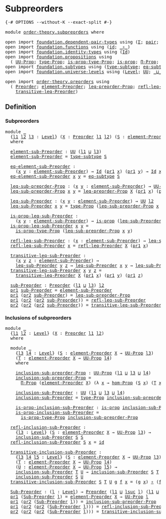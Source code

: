 # Subpreorders

<pre class="Agda"><a id="25" class="Symbol">{-#</a> <a id="29" class="Keyword">OPTIONS</a> <a id="37" class="Pragma">--without-K</a> <a id="49" class="Pragma">--exact-split</a> <a id="63" class="Symbol">#-}</a>

<a id="68" class="Keyword">module</a> <a id="75" href="order-theory.subpreorders.html" class="Module">order-theory.subpreorders</a> <a id="101" class="Keyword">where</a>

<a id="108" class="Keyword">open</a> <a id="113" class="Keyword">import</a> <a id="120" href="foundation.dependent-pair-types.html" class="Module">foundation.dependent-pair-types</a> <a id="152" class="Keyword">using</a> <a id="158" class="Symbol">(</a><a id="159" href="foundation-core.dependent-pair-types.html#502" class="Record">Σ</a><a id="160" class="Symbol">;</a> <a id="162" href="foundation-core.dependent-pair-types.html#575" class="InductiveConstructor">pair</a><a id="166" class="Symbol">;</a> <a id="168" href="foundation-core.dependent-pair-types.html#592" class="Field">pr1</a><a id="171" class="Symbol">;</a> <a id="173" href="foundation-core.dependent-pair-types.html#604" class="Field">pr2</a><a id="176" class="Symbol">)</a>
<a id="178" class="Keyword">open</a> <a id="183" class="Keyword">import</a> <a id="190" href="foundation.functions.html" class="Module">foundation.functions</a> <a id="211" class="Keyword">using</a> <a id="217" class="Symbol">(</a><a id="218" href="foundation-core.functions.html#309" class="Function">id</a><a id="220" class="Symbol">;</a> <a id="222" href="foundation-core.functions.html#407" class="Function Operator">_∘_</a><a id="225" class="Symbol">)</a>
<a id="227" class="Keyword">open</a> <a id="232" class="Keyword">import</a> <a id="239" href="foundation.identity-types.html" class="Module">foundation.identity-types</a> <a id="265" class="Keyword">using</a> <a id="271" class="Symbol">(</a><a id="272" href="foundation-core.identity-types.html#641" class="Datatype">Id</a><a id="274" class="Symbol">)</a>
<a id="276" class="Keyword">open</a> <a id="281" class="Keyword">import</a> <a id="288" href="foundation.propositions.html" class="Module">foundation.propositions</a> <a id="312" class="Keyword">using</a>
  <a id="320" class="Symbol">(</a> <a id="322" href="foundation-core.propositions.html#1322" class="Function">UU-Prop</a><a id="329" class="Symbol">;</a> <a id="331" href="foundation-core.propositions.html#1424" class="Function">type-Prop</a><a id="340" class="Symbol">;</a> <a id="342" href="foundation-core.propositions.html#1491" class="Function">is-prop-type-Prop</a><a id="359" class="Symbol">;</a> <a id="361" href="foundation-core.propositions.html#1246" class="Function">is-prop</a><a id="368" class="Symbol">;</a> <a id="370" href="foundation.propositions.html#1941" class="Function">Π-Prop</a><a id="376" class="Symbol">;</a> <a id="378" href="foundation.propositions.html#4054" class="Function">hom-Prop</a><a id="386" class="Symbol">)</a>
<a id="388" class="Keyword">open</a> <a id="393" class="Keyword">import</a> <a id="400" href="foundation.subtypes.html" class="Module">foundation.subtypes</a> <a id="420" class="Keyword">using</a> <a id="426" class="Symbol">(</a><a id="427" href="foundation-core.subtypes.html#2362" class="Function">type-subtype</a><a id="439" class="Symbol">;</a> <a id="441" href="foundation-core.subtypes.html#2835" class="Function">eq-subtype</a><a id="451" class="Symbol">)</a>
<a id="453" class="Keyword">open</a> <a id="458" class="Keyword">import</a> <a id="465" href="foundation.universe-levels.html" class="Module">foundation.universe-levels</a> <a id="492" class="Keyword">using</a> <a id="498" class="Symbol">(</a><a id="499" href="Agda.Primitive.html#597" class="Postulate">Level</a><a id="504" class="Symbol">;</a> <a id="506" href="foundation-core.universe-levels.html#222" class="Primitive">UU</a><a id="508" class="Symbol">;</a> <a id="510" href="Agda.Primitive.html#810" class="Primitive Operator">_⊔_</a><a id="513" class="Symbol">;</a> <a id="515" href="Agda.Primitive.html#780" class="Primitive">lsuc</a><a id="519" class="Symbol">)</a>

<a id="522" class="Keyword">open</a> <a id="527" class="Keyword">import</a> <a id="534" href="order-theory.preorders.html" class="Module">order-theory.preorders</a> <a id="557" class="Keyword">using</a>
  <a id="565" class="Symbol">(</a> <a id="567" href="order-theory.preorders.html#531" class="Function">Preorder</a><a id="575" class="Symbol">;</a> <a id="577" href="order-theory.preorders.html#873" class="Function">element-Preorder</a><a id="593" class="Symbol">;</a> <a id="595" href="order-theory.preorders.html#928" class="Function">leq-preorder-Prop</a><a id="612" class="Symbol">;</a> <a id="614" href="order-theory.preorders.html#1280" class="Function">refl-leq-Preorder</a><a id="631" class="Symbol">;</a>
    <a id="637" href="order-theory.preorders.html#1385" class="Function">transitive-leq-Preorder</a><a id="660" class="Symbol">)</a>
</pre>
## Definition

### Subpreorders

<pre class="Agda"><a id="708" class="Keyword">module</a> <a id="715" href="order-theory.subpreorders.html#715" class="Module">_</a>
  <a id="719" class="Symbol">{</a><a id="720" href="order-theory.subpreorders.html#720" class="Bound">l1</a> <a id="723" href="order-theory.subpreorders.html#723" class="Bound">l2</a> <a id="726" href="order-theory.subpreorders.html#726" class="Bound">l3</a> <a id="729" class="Symbol">:</a> <a id="731" href="Agda.Primitive.html#597" class="Postulate">Level</a><a id="736" class="Symbol">}</a> <a id="738" class="Symbol">(</a><a id="739" href="order-theory.subpreorders.html#739" class="Bound">X</a> <a id="741" class="Symbol">:</a> <a id="743" href="order-theory.preorders.html#531" class="Function">Preorder</a> <a id="752" href="order-theory.subpreorders.html#720" class="Bound">l1</a> <a id="755" href="order-theory.subpreorders.html#723" class="Bound">l2</a><a id="757" class="Symbol">)</a> <a id="759" class="Symbol">(</a><a id="760" href="order-theory.subpreorders.html#760" class="Bound">S</a> <a id="762" class="Symbol">:</a> <a id="764" href="order-theory.preorders.html#873" class="Function">element-Preorder</a> <a id="781" href="order-theory.subpreorders.html#739" class="Bound">X</a> <a id="783" class="Symbol">→</a> <a id="785" href="foundation-core.propositions.html#1322" class="Function">UU-Prop</a> <a id="793" href="order-theory.subpreorders.html#726" class="Bound">l3</a><a id="795" class="Symbol">)</a>
  <a id="799" class="Keyword">where</a>

  <a id="808" href="order-theory.subpreorders.html#808" class="Function">element-sub-Preorder</a> <a id="829" class="Symbol">:</a> <a id="831" href="foundation-core.universe-levels.html#222" class="Primitive">UU</a> <a id="834" class="Symbol">(</a><a id="835" href="order-theory.subpreorders.html#720" class="Bound">l1</a> <a id="838" href="Agda.Primitive.html#810" class="Primitive Operator">⊔</a> <a id="840" href="order-theory.subpreorders.html#726" class="Bound">l3</a><a id="842" class="Symbol">)</a>
  <a id="846" href="order-theory.subpreorders.html#808" class="Function">element-sub-Preorder</a> <a id="867" class="Symbol">=</a> <a id="869" href="foundation-core.subtypes.html#2362" class="Function">type-subtype</a> <a id="882" href="order-theory.subpreorders.html#760" class="Bound">S</a>

  <a id="887" href="order-theory.subpreorders.html#887" class="Function">eq-element-sub-Preorder</a> <a id="911" class="Symbol">:</a>
    <a id="917" class="Symbol">(</a><a id="918" href="order-theory.subpreorders.html#918" class="Bound">x</a> <a id="920" href="order-theory.subpreorders.html#920" class="Bound">y</a> <a id="922" class="Symbol">:</a> <a id="924" href="order-theory.subpreorders.html#808" class="Function">element-sub-Preorder</a><a id="944" class="Symbol">)</a> <a id="946" class="Symbol">→</a> <a id="948" href="foundation-core.identity-types.html#641" class="Datatype">Id</a> <a id="951" class="Symbol">(</a><a id="952" href="foundation-core.dependent-pair-types.html#592" class="Field">pr1</a> <a id="956" href="order-theory.subpreorders.html#918" class="Bound">x</a><a id="957" class="Symbol">)</a> <a id="959" class="Symbol">(</a><a id="960" href="foundation-core.dependent-pair-types.html#592" class="Field">pr1</a> <a id="964" href="order-theory.subpreorders.html#920" class="Bound">y</a><a id="965" class="Symbol">)</a> <a id="967" class="Symbol">→</a> <a id="969" href="foundation-core.identity-types.html#641" class="Datatype">Id</a> <a id="972" href="order-theory.subpreorders.html#918" class="Bound">x</a> <a id="974" href="order-theory.subpreorders.html#920" class="Bound">y</a>
  <a id="978" href="order-theory.subpreorders.html#887" class="Function">eq-element-sub-Preorder</a> <a id="1002" href="order-theory.subpreorders.html#1002" class="Bound">x</a> <a id="1004" href="order-theory.subpreorders.html#1004" class="Bound">y</a> <a id="1006" class="Symbol">=</a> <a id="1008" href="foundation-core.subtypes.html#2835" class="Function">eq-subtype</a> <a id="1019" href="order-theory.subpreorders.html#760" class="Bound">S</a>

  <a id="1024" href="order-theory.subpreorders.html#1024" class="Function">leq-sub-preorder-Prop</a> <a id="1046" class="Symbol">:</a> <a id="1048" class="Symbol">(</a><a id="1049" href="order-theory.subpreorders.html#1049" class="Bound">x</a> <a id="1051" href="order-theory.subpreorders.html#1051" class="Bound">y</a> <a id="1053" class="Symbol">:</a> <a id="1055" href="order-theory.subpreorders.html#808" class="Function">element-sub-Preorder</a><a id="1075" class="Symbol">)</a> <a id="1077" class="Symbol">→</a> <a id="1079" href="foundation-core.propositions.html#1322" class="Function">UU-Prop</a> <a id="1087" href="order-theory.subpreorders.html#723" class="Bound">l2</a>
  <a id="1092" href="order-theory.subpreorders.html#1024" class="Function">leq-sub-preorder-Prop</a> <a id="1114" href="order-theory.subpreorders.html#1114" class="Bound">x</a> <a id="1116" href="order-theory.subpreorders.html#1116" class="Bound">y</a> <a id="1118" class="Symbol">=</a> <a id="1120" href="order-theory.preorders.html#928" class="Function">leq-preorder-Prop</a> <a id="1138" href="order-theory.subpreorders.html#739" class="Bound">X</a> <a id="1140" class="Symbol">(</a><a id="1141" href="foundation-core.dependent-pair-types.html#592" class="Field">pr1</a> <a id="1145" href="order-theory.subpreorders.html#1114" class="Bound">x</a><a id="1146" class="Symbol">)</a> <a id="1148" class="Symbol">(</a><a id="1149" href="foundation-core.dependent-pair-types.html#592" class="Field">pr1</a> <a id="1153" href="order-theory.subpreorders.html#1116" class="Bound">y</a><a id="1154" class="Symbol">)</a>

  <a id="1159" href="order-theory.subpreorders.html#1159" class="Function">leq-sub-Preorder</a> <a id="1176" class="Symbol">:</a> <a id="1178" class="Symbol">(</a><a id="1179" href="order-theory.subpreorders.html#1179" class="Bound">x</a> <a id="1181" href="order-theory.subpreorders.html#1181" class="Bound">y</a> <a id="1183" class="Symbol">:</a> <a id="1185" href="order-theory.subpreorders.html#808" class="Function">element-sub-Preorder</a><a id="1205" class="Symbol">)</a> <a id="1207" class="Symbol">→</a> <a id="1209" href="foundation-core.universe-levels.html#222" class="Primitive">UU</a> <a id="1212" href="order-theory.subpreorders.html#723" class="Bound">l2</a>
  <a id="1217" href="order-theory.subpreorders.html#1159" class="Function">leq-sub-Preorder</a> <a id="1234" href="order-theory.subpreorders.html#1234" class="Bound">x</a> <a id="1236" href="order-theory.subpreorders.html#1236" class="Bound">y</a> <a id="1238" class="Symbol">=</a> <a id="1240" href="foundation-core.propositions.html#1424" class="Function">type-Prop</a> <a id="1250" class="Symbol">(</a><a id="1251" href="order-theory.subpreorders.html#1024" class="Function">leq-sub-preorder-Prop</a> <a id="1273" href="order-theory.subpreorders.html#1234" class="Bound">x</a> <a id="1275" href="order-theory.subpreorders.html#1236" class="Bound">y</a><a id="1276" class="Symbol">)</a>

  <a id="1281" href="order-theory.subpreorders.html#1281" class="Function">is-prop-leq-sub-Preorder</a> <a id="1306" class="Symbol">:</a>
    <a id="1312" class="Symbol">(</a><a id="1313" href="order-theory.subpreorders.html#1313" class="Bound">x</a> <a id="1315" href="order-theory.subpreorders.html#1315" class="Bound">y</a> <a id="1317" class="Symbol">:</a> <a id="1319" href="order-theory.subpreorders.html#808" class="Function">element-sub-Preorder</a><a id="1339" class="Symbol">)</a> <a id="1341" class="Symbol">→</a> <a id="1343" href="foundation-core.propositions.html#1246" class="Function">is-prop</a> <a id="1351" class="Symbol">(</a><a id="1352" href="order-theory.subpreorders.html#1159" class="Function">leq-sub-Preorder</a> <a id="1369" href="order-theory.subpreorders.html#1313" class="Bound">x</a> <a id="1371" href="order-theory.subpreorders.html#1315" class="Bound">y</a><a id="1372" class="Symbol">)</a>
  <a id="1376" href="order-theory.subpreorders.html#1281" class="Function">is-prop-leq-sub-Preorder</a> <a id="1401" href="order-theory.subpreorders.html#1401" class="Bound">x</a> <a id="1403" href="order-theory.subpreorders.html#1403" class="Bound">y</a> <a id="1405" class="Symbol">=</a>
    <a id="1411" href="foundation-core.propositions.html#1491" class="Function">is-prop-type-Prop</a> <a id="1429" class="Symbol">(</a><a id="1430" href="order-theory.subpreorders.html#1024" class="Function">leq-sub-preorder-Prop</a> <a id="1452" href="order-theory.subpreorders.html#1401" class="Bound">x</a> <a id="1454" href="order-theory.subpreorders.html#1403" class="Bound">y</a><a id="1455" class="Symbol">)</a>

  <a id="1460" href="order-theory.subpreorders.html#1460" class="Function">refl-leq-sub-Preorder</a> <a id="1482" class="Symbol">:</a> <a id="1484" class="Symbol">(</a><a id="1485" href="order-theory.subpreorders.html#1485" class="Bound">x</a> <a id="1487" class="Symbol">:</a> <a id="1489" href="order-theory.subpreorders.html#808" class="Function">element-sub-Preorder</a><a id="1509" class="Symbol">)</a> <a id="1511" class="Symbol">→</a> <a id="1513" href="order-theory.subpreorders.html#1159" class="Function">leq-sub-Preorder</a> <a id="1530" href="order-theory.subpreorders.html#1485" class="Bound">x</a> <a id="1532" href="order-theory.subpreorders.html#1485" class="Bound">x</a>
  <a id="1536" href="order-theory.subpreorders.html#1460" class="Function">refl-leq-sub-Preorder</a> <a id="1558" href="order-theory.subpreorders.html#1558" class="Bound">x</a> <a id="1560" class="Symbol">=</a> <a id="1562" href="order-theory.preorders.html#1280" class="Function">refl-leq-Preorder</a> <a id="1580" href="order-theory.subpreorders.html#739" class="Bound">X</a> <a id="1582" class="Symbol">(</a><a id="1583" href="foundation-core.dependent-pair-types.html#592" class="Field">pr1</a> <a id="1587" href="order-theory.subpreorders.html#1558" class="Bound">x</a><a id="1588" class="Symbol">)</a>

  <a id="1593" href="order-theory.subpreorders.html#1593" class="Function">transitive-leq-sub-Preorder</a> <a id="1621" class="Symbol">:</a>
    <a id="1627" class="Symbol">(</a><a id="1628" href="order-theory.subpreorders.html#1628" class="Bound">x</a> <a id="1630" href="order-theory.subpreorders.html#1630" class="Bound">y</a> <a id="1632" href="order-theory.subpreorders.html#1632" class="Bound">z</a> <a id="1634" class="Symbol">:</a> <a id="1636" href="order-theory.subpreorders.html#808" class="Function">element-sub-Preorder</a><a id="1656" class="Symbol">)</a> <a id="1658" class="Symbol">→</a>
    <a id="1664" href="order-theory.subpreorders.html#1159" class="Function">leq-sub-Preorder</a> <a id="1681" href="order-theory.subpreorders.html#1630" class="Bound">y</a> <a id="1683" href="order-theory.subpreorders.html#1632" class="Bound">z</a> <a id="1685" class="Symbol">→</a> <a id="1687" href="order-theory.subpreorders.html#1159" class="Function">leq-sub-Preorder</a> <a id="1704" href="order-theory.subpreorders.html#1628" class="Bound">x</a> <a id="1706" href="order-theory.subpreorders.html#1630" class="Bound">y</a> <a id="1708" class="Symbol">→</a> <a id="1710" href="order-theory.subpreorders.html#1159" class="Function">leq-sub-Preorder</a> <a id="1727" href="order-theory.subpreorders.html#1628" class="Bound">x</a> <a id="1729" href="order-theory.subpreorders.html#1632" class="Bound">z</a>
  <a id="1733" href="order-theory.subpreorders.html#1593" class="Function">transitive-leq-sub-Preorder</a> <a id="1761" href="order-theory.subpreorders.html#1761" class="Bound">x</a> <a id="1763" href="order-theory.subpreorders.html#1763" class="Bound">y</a> <a id="1765" href="order-theory.subpreorders.html#1765" class="Bound">z</a> <a id="1767" class="Symbol">=</a>
    <a id="1773" href="order-theory.preorders.html#1385" class="Function">transitive-leq-Preorder</a> <a id="1797" href="order-theory.subpreorders.html#739" class="Bound">X</a> <a id="1799" class="Symbol">(</a><a id="1800" href="foundation-core.dependent-pair-types.html#592" class="Field">pr1</a> <a id="1804" href="order-theory.subpreorders.html#1761" class="Bound">x</a><a id="1805" class="Symbol">)</a> <a id="1807" class="Symbol">(</a><a id="1808" href="foundation-core.dependent-pair-types.html#592" class="Field">pr1</a> <a id="1812" href="order-theory.subpreorders.html#1763" class="Bound">y</a><a id="1813" class="Symbol">)</a> <a id="1815" class="Symbol">(</a><a id="1816" href="foundation-core.dependent-pair-types.html#592" class="Field">pr1</a> <a id="1820" href="order-theory.subpreorders.html#1765" class="Bound">z</a><a id="1821" class="Symbol">)</a>

  <a id="1826" href="order-theory.subpreorders.html#1826" class="Function">sub-Preorder</a> <a id="1839" class="Symbol">:</a> <a id="1841" href="order-theory.preorders.html#531" class="Function">Preorder</a> <a id="1850" class="Symbol">(</a><a id="1851" href="order-theory.subpreorders.html#720" class="Bound">l1</a> <a id="1854" href="Agda.Primitive.html#810" class="Primitive Operator">⊔</a> <a id="1856" href="order-theory.subpreorders.html#726" class="Bound">l3</a><a id="1858" class="Symbol">)</a> <a id="1860" href="order-theory.subpreorders.html#723" class="Bound">l2</a>
  <a id="1865" href="foundation-core.dependent-pair-types.html#592" class="Field">pr1</a> <a id="1869" href="order-theory.subpreorders.html#1826" class="Function">sub-Preorder</a> <a id="1882" class="Symbol">=</a> <a id="1884" href="order-theory.subpreorders.html#808" class="Function">element-sub-Preorder</a>
  <a id="1907" href="foundation-core.dependent-pair-types.html#592" class="Field">pr1</a> <a id="1911" class="Symbol">(</a><a id="1912" href="foundation-core.dependent-pair-types.html#604" class="Field">pr2</a> <a id="1916" href="order-theory.subpreorders.html#1826" class="Function">sub-Preorder</a><a id="1928" class="Symbol">)</a> <a id="1930" class="Symbol">=</a> <a id="1932" href="order-theory.subpreorders.html#1024" class="Function">leq-sub-preorder-Prop</a>
  <a id="1956" href="foundation-core.dependent-pair-types.html#592" class="Field">pr1</a> <a id="1960" class="Symbol">(</a><a id="1961" href="foundation-core.dependent-pair-types.html#604" class="Field">pr2</a> <a id="1965" class="Symbol">(</a><a id="1966" href="foundation-core.dependent-pair-types.html#604" class="Field">pr2</a> <a id="1970" href="order-theory.subpreorders.html#1826" class="Function">sub-Preorder</a><a id="1982" class="Symbol">))</a> <a id="1985" class="Symbol">=</a> <a id="1987" href="order-theory.subpreorders.html#1460" class="Function">refl-leq-sub-Preorder</a>
  <a id="2011" href="foundation-core.dependent-pair-types.html#604" class="Field">pr2</a> <a id="2015" class="Symbol">(</a><a id="2016" href="foundation-core.dependent-pair-types.html#604" class="Field">pr2</a> <a id="2020" class="Symbol">(</a><a id="2021" href="foundation-core.dependent-pair-types.html#604" class="Field">pr2</a> <a id="2025" href="order-theory.subpreorders.html#1826" class="Function">sub-Preorder</a><a id="2037" class="Symbol">))</a> <a id="2040" class="Symbol">=</a> <a id="2042" href="order-theory.subpreorders.html#1593" class="Function">transitive-leq-sub-Preorder</a>
</pre>
### Inclusions of subpreorders

<pre class="Agda"><a id="2115" class="Keyword">module</a> <a id="2122" href="order-theory.subpreorders.html#2122" class="Module">_</a>
  <a id="2126" class="Symbol">{</a><a id="2127" href="order-theory.subpreorders.html#2127" class="Bound">l1</a> <a id="2130" href="order-theory.subpreorders.html#2130" class="Bound">l2</a> <a id="2133" class="Symbol">:</a> <a id="2135" href="Agda.Primitive.html#597" class="Postulate">Level</a><a id="2140" class="Symbol">}</a> <a id="2142" class="Symbol">(</a><a id="2143" href="order-theory.subpreorders.html#2143" class="Bound">X</a> <a id="2145" class="Symbol">:</a> <a id="2147" href="order-theory.preorders.html#531" class="Function">Preorder</a> <a id="2156" href="order-theory.subpreorders.html#2127" class="Bound">l1</a> <a id="2159" href="order-theory.subpreorders.html#2130" class="Bound">l2</a><a id="2161" class="Symbol">)</a>
  <a id="2165" class="Keyword">where</a>

  <a id="2174" class="Keyword">module</a> <a id="2181" href="order-theory.subpreorders.html#2181" class="Module">_</a>
    <a id="2187" class="Symbol">{</a><a id="2188" href="order-theory.subpreorders.html#2188" class="Bound">l3</a> <a id="2191" href="order-theory.subpreorders.html#2191" class="Bound">l4</a> <a id="2194" class="Symbol">:</a> <a id="2196" href="Agda.Primitive.html#597" class="Postulate">Level</a><a id="2201" class="Symbol">}</a> <a id="2203" class="Symbol">(</a><a id="2204" href="order-theory.subpreorders.html#2204" class="Bound">S</a> <a id="2206" class="Symbol">:</a> <a id="2208" href="order-theory.preorders.html#873" class="Function">element-Preorder</a> <a id="2225" href="order-theory.subpreorders.html#2143" class="Bound">X</a> <a id="2227" class="Symbol">→</a> <a id="2229" href="foundation-core.propositions.html#1322" class="Function">UU-Prop</a> <a id="2237" href="order-theory.subpreorders.html#2188" class="Bound">l3</a><a id="2239" class="Symbol">)</a>
    <a id="2245" class="Symbol">(</a><a id="2246" href="order-theory.subpreorders.html#2246" class="Bound">T</a> <a id="2248" class="Symbol">:</a> <a id="2250" href="order-theory.preorders.html#873" class="Function">element-Preorder</a> <a id="2267" href="order-theory.subpreorders.html#2143" class="Bound">X</a> <a id="2269" class="Symbol">→</a> <a id="2271" href="foundation-core.propositions.html#1322" class="Function">UU-Prop</a> <a id="2279" href="order-theory.subpreorders.html#2191" class="Bound">l4</a><a id="2281" class="Symbol">)</a>
    <a id="2287" class="Keyword">where</a>
    
    <a id="2302" href="order-theory.subpreorders.html#2302" class="Function">inclusion-sub-preorder-Prop</a> <a id="2330" class="Symbol">:</a> <a id="2332" href="foundation-core.propositions.html#1322" class="Function">UU-Prop</a> <a id="2340" class="Symbol">(</a><a id="2341" href="order-theory.subpreorders.html#2127" class="Bound">l1</a> <a id="2344" href="Agda.Primitive.html#810" class="Primitive Operator">⊔</a> <a id="2346" href="order-theory.subpreorders.html#2188" class="Bound">l3</a> <a id="2349" href="Agda.Primitive.html#810" class="Primitive Operator">⊔</a> <a id="2351" href="order-theory.subpreorders.html#2191" class="Bound">l4</a><a id="2353" class="Symbol">)</a>
    <a id="2359" href="order-theory.subpreorders.html#2302" class="Function">inclusion-sub-preorder-Prop</a> <a id="2387" class="Symbol">=</a>
      <a id="2395" href="foundation.propositions.html#1941" class="Function">Π-Prop</a> <a id="2402" class="Symbol">(</a><a id="2403" href="order-theory.preorders.html#873" class="Function">element-Preorder</a> <a id="2420" href="order-theory.subpreorders.html#2143" class="Bound">X</a><a id="2421" class="Symbol">)</a> <a id="2423" class="Symbol">(λ</a> <a id="2426" href="order-theory.subpreorders.html#2426" class="Bound">x</a> <a id="2428" class="Symbol">→</a> <a id="2430" href="foundation.propositions.html#4054" class="Function">hom-Prop</a> <a id="2439" class="Symbol">(</a><a id="2440" href="order-theory.subpreorders.html#2204" class="Bound">S</a> <a id="2442" href="order-theory.subpreorders.html#2426" class="Bound">x</a><a id="2443" class="Symbol">)</a> <a id="2445" class="Symbol">(</a><a id="2446" href="order-theory.subpreorders.html#2246" class="Bound">T</a> <a id="2448" href="order-theory.subpreorders.html#2426" class="Bound">x</a><a id="2449" class="Symbol">))</a>

    <a id="2457" href="order-theory.subpreorders.html#2457" class="Function">inclusion-sub-Preorder</a> <a id="2480" class="Symbol">:</a> <a id="2482" href="foundation-core.universe-levels.html#222" class="Primitive">UU</a> <a id="2485" class="Symbol">(</a><a id="2486" href="order-theory.subpreorders.html#2127" class="Bound">l1</a> <a id="2489" href="Agda.Primitive.html#810" class="Primitive Operator">⊔</a> <a id="2491" href="order-theory.subpreorders.html#2188" class="Bound">l3</a> <a id="2494" href="Agda.Primitive.html#810" class="Primitive Operator">⊔</a> <a id="2496" href="order-theory.subpreorders.html#2191" class="Bound">l4</a><a id="2498" class="Symbol">)</a>
    <a id="2504" href="order-theory.subpreorders.html#2457" class="Function">inclusion-sub-Preorder</a> <a id="2527" class="Symbol">=</a> <a id="2529" href="foundation-core.propositions.html#1424" class="Function">type-Prop</a> <a id="2539" href="order-theory.subpreorders.html#2302" class="Function">inclusion-sub-preorder-Prop</a>

    <a id="2572" href="order-theory.subpreorders.html#2572" class="Function">is-prop-inclusion-sub-Preorder</a> <a id="2603" class="Symbol">:</a> <a id="2605" href="foundation-core.propositions.html#1246" class="Function">is-prop</a> <a id="2613" href="order-theory.subpreorders.html#2457" class="Function">inclusion-sub-Preorder</a>
    <a id="2640" href="order-theory.subpreorders.html#2572" class="Function">is-prop-inclusion-sub-Preorder</a> <a id="2671" class="Symbol">=</a>
      <a id="2679" href="foundation-core.propositions.html#1491" class="Function">is-prop-type-Prop</a> <a id="2697" href="order-theory.subpreorders.html#2302" class="Function">inclusion-sub-preorder-Prop</a>

  <a id="2728" href="order-theory.subpreorders.html#2728" class="Function">refl-inclusion-sub-Preorder</a> <a id="2756" class="Symbol">:</a>
    <a id="2762" class="Symbol">{</a><a id="2763" href="order-theory.subpreorders.html#2763" class="Bound">l3</a> <a id="2766" class="Symbol">:</a> <a id="2768" href="Agda.Primitive.html#597" class="Postulate">Level</a><a id="2773" class="Symbol">}</a> <a id="2775" class="Symbol">(</a><a id="2776" href="order-theory.subpreorders.html#2776" class="Bound">S</a> <a id="2778" class="Symbol">:</a> <a id="2780" href="order-theory.preorders.html#873" class="Function">element-Preorder</a> <a id="2797" href="order-theory.subpreorders.html#2143" class="Bound">X</a> <a id="2799" class="Symbol">→</a> <a id="2801" href="foundation-core.propositions.html#1322" class="Function">UU-Prop</a> <a id="2809" href="order-theory.subpreorders.html#2763" class="Bound">l3</a><a id="2811" class="Symbol">)</a> <a id="2813" class="Symbol">→</a>
    <a id="2819" href="order-theory.subpreorders.html#2457" class="Function">inclusion-sub-Preorder</a> <a id="2842" href="order-theory.subpreorders.html#2776" class="Bound">S</a> <a id="2844" href="order-theory.subpreorders.html#2776" class="Bound">S</a>
  <a id="2848" href="order-theory.subpreorders.html#2728" class="Function">refl-inclusion-sub-Preorder</a> <a id="2876" href="order-theory.subpreorders.html#2876" class="Bound">S</a> <a id="2878" href="order-theory.subpreorders.html#2878" class="Bound">x</a> <a id="2880" class="Symbol">=</a> <a id="2882" href="foundation-core.functions.html#309" class="Function">id</a>

  <a id="2888" href="order-theory.subpreorders.html#2888" class="Function">transitive-inclusion-sub-Preorder</a> <a id="2922" class="Symbol">:</a>
    <a id="2928" class="Symbol">{</a><a id="2929" href="order-theory.subpreorders.html#2929" class="Bound">l3</a> <a id="2932" href="order-theory.subpreorders.html#2932" class="Bound">l4</a> <a id="2935" href="order-theory.subpreorders.html#2935" class="Bound">l5</a> <a id="2938" class="Symbol">:</a> <a id="2940" href="Agda.Primitive.html#597" class="Postulate">Level</a><a id="2945" class="Symbol">}</a> <a id="2947" class="Symbol">(</a><a id="2948" href="order-theory.subpreorders.html#2948" class="Bound">S</a> <a id="2950" class="Symbol">:</a> <a id="2952" href="order-theory.preorders.html#873" class="Function">element-Preorder</a> <a id="2969" href="order-theory.subpreorders.html#2143" class="Bound">X</a> <a id="2971" class="Symbol">→</a> <a id="2973" href="foundation-core.propositions.html#1322" class="Function">UU-Prop</a> <a id="2981" href="order-theory.subpreorders.html#2929" class="Bound">l3</a><a id="2983" class="Symbol">)</a>
    <a id="2989" class="Symbol">(</a><a id="2990" href="order-theory.subpreorders.html#2990" class="Bound">T</a> <a id="2992" class="Symbol">:</a> <a id="2994" href="order-theory.preorders.html#873" class="Function">element-Preorder</a> <a id="3011" href="order-theory.subpreorders.html#2143" class="Bound">X</a> <a id="3013" class="Symbol">→</a> <a id="3015" href="foundation-core.propositions.html#1322" class="Function">UU-Prop</a> <a id="3023" href="order-theory.subpreorders.html#2932" class="Bound">l4</a><a id="3025" class="Symbol">)</a>
    <a id="3031" class="Symbol">(</a><a id="3032" href="order-theory.subpreorders.html#3032" class="Bound">U</a> <a id="3034" class="Symbol">:</a> <a id="3036" href="order-theory.preorders.html#873" class="Function">element-Preorder</a> <a id="3053" href="order-theory.subpreorders.html#2143" class="Bound">X</a> <a id="3055" class="Symbol">→</a> <a id="3057" href="foundation-core.propositions.html#1322" class="Function">UU-Prop</a> <a id="3065" href="order-theory.subpreorders.html#2935" class="Bound">l5</a><a id="3067" class="Symbol">)</a> <a id="3069" class="Symbol">→</a>
    <a id="3075" href="order-theory.subpreorders.html#2457" class="Function">inclusion-sub-Preorder</a> <a id="3098" href="order-theory.subpreorders.html#2990" class="Bound">T</a> <a id="3100" href="order-theory.subpreorders.html#3032" class="Bound">U</a> <a id="3102" class="Symbol">→</a> <a id="3104" href="order-theory.subpreorders.html#2457" class="Function">inclusion-sub-Preorder</a> <a id="3127" href="order-theory.subpreorders.html#2948" class="Bound">S</a> <a id="3129" href="order-theory.subpreorders.html#2990" class="Bound">T</a> <a id="3131" class="Symbol">→</a>
    <a id="3137" href="order-theory.subpreorders.html#2457" class="Function">inclusion-sub-Preorder</a> <a id="3160" href="order-theory.subpreorders.html#2948" class="Bound">S</a> <a id="3162" href="order-theory.subpreorders.html#3032" class="Bound">U</a>
  <a id="3166" href="order-theory.subpreorders.html#2888" class="Function">transitive-inclusion-sub-Preorder</a> <a id="3200" href="order-theory.subpreorders.html#3200" class="Bound">S</a> <a id="3202" href="order-theory.subpreorders.html#3202" class="Bound">T</a> <a id="3204" href="order-theory.subpreorders.html#3204" class="Bound">U</a> <a id="3206" href="order-theory.subpreorders.html#3206" class="Bound">g</a> <a id="3208" href="order-theory.subpreorders.html#3208" class="Bound">f</a> <a id="3210" href="order-theory.subpreorders.html#3210" class="Bound">x</a> <a id="3212" class="Symbol">=</a> <a id="3214" class="Symbol">(</a><a id="3215" href="order-theory.subpreorders.html#3206" class="Bound">g</a> <a id="3217" href="order-theory.subpreorders.html#3210" class="Bound">x</a><a id="3218" class="Symbol">)</a> <a id="3220" href="foundation-core.functions.html#407" class="Function Operator">∘</a> <a id="3222" class="Symbol">(</a><a id="3223" href="order-theory.subpreorders.html#3208" class="Bound">f</a> <a id="3225" href="order-theory.subpreorders.html#3210" class="Bound">x</a><a id="3226" class="Symbol">)</a>

  <a id="3231" href="order-theory.subpreorders.html#3231" class="Function">Sub-Preorder</a> <a id="3244" class="Symbol">:</a> <a id="3246" class="Symbol">(</a><a id="3247" href="order-theory.subpreorders.html#3247" class="Bound">l</a> <a id="3249" class="Symbol">:</a> <a id="3251" href="Agda.Primitive.html#597" class="Postulate">Level</a><a id="3256" class="Symbol">)</a> <a id="3258" class="Symbol">→</a> <a id="3260" href="order-theory.preorders.html#531" class="Function">Preorder</a> <a id="3269" class="Symbol">(</a><a id="3270" href="order-theory.subpreorders.html#2127" class="Bound">l1</a> <a id="3273" href="Agda.Primitive.html#810" class="Primitive Operator">⊔</a> <a id="3275" href="Agda.Primitive.html#780" class="Primitive">lsuc</a> <a id="3280" href="order-theory.subpreorders.html#3247" class="Bound">l</a><a id="3281" class="Symbol">)</a> <a id="3283" class="Symbol">(</a><a id="3284" href="order-theory.subpreorders.html#2127" class="Bound">l1</a> <a id="3287" href="Agda.Primitive.html#810" class="Primitive Operator">⊔</a> <a id="3289" href="order-theory.subpreorders.html#3247" class="Bound">l</a><a id="3290" class="Symbol">)</a>
  <a id="3294" href="foundation-core.dependent-pair-types.html#592" class="Field">pr1</a> <a id="3298" class="Symbol">(</a><a id="3299" href="order-theory.subpreorders.html#3231" class="Function">Sub-Preorder</a> <a id="3312" href="order-theory.subpreorders.html#3312" class="Bound">l</a><a id="3313" class="Symbol">)</a> <a id="3315" class="Symbol">=</a> <a id="3317" href="order-theory.preorders.html#873" class="Function">element-Preorder</a> <a id="3334" href="order-theory.subpreorders.html#2143" class="Bound">X</a> <a id="3336" class="Symbol">→</a> <a id="3338" href="foundation-core.propositions.html#1322" class="Function">UU-Prop</a> <a id="3346" href="order-theory.subpreorders.html#3312" class="Bound">l</a>
  <a id="3350" href="foundation-core.dependent-pair-types.html#592" class="Field">pr1</a> <a id="3354" class="Symbol">(</a><a id="3355" href="foundation-core.dependent-pair-types.html#604" class="Field">pr2</a> <a id="3359" class="Symbol">(</a><a id="3360" href="order-theory.subpreorders.html#3231" class="Function">Sub-Preorder</a> <a id="3373" href="order-theory.subpreorders.html#3373" class="Bound">l</a><a id="3374" class="Symbol">))</a> <a id="3377" class="Symbol">=</a> <a id="3379" href="order-theory.subpreorders.html#2302" class="Function">inclusion-sub-preorder-Prop</a>
  <a id="3409" href="foundation-core.dependent-pair-types.html#592" class="Field">pr1</a> <a id="3413" class="Symbol">(</a><a id="3414" href="foundation-core.dependent-pair-types.html#604" class="Field">pr2</a> <a id="3418" class="Symbol">(</a><a id="3419" href="foundation-core.dependent-pair-types.html#604" class="Field">pr2</a> <a id="3423" class="Symbol">(</a><a id="3424" href="order-theory.subpreorders.html#3231" class="Function">Sub-Preorder</a> <a id="3437" href="order-theory.subpreorders.html#3437" class="Bound">l</a><a id="3438" class="Symbol">)))</a> <a id="3442" class="Symbol">=</a> <a id="3444" href="order-theory.subpreorders.html#2728" class="Function">refl-inclusion-sub-Preorder</a>
  <a id="3474" href="foundation-core.dependent-pair-types.html#604" class="Field">pr2</a> <a id="3478" class="Symbol">(</a><a id="3479" href="foundation-core.dependent-pair-types.html#604" class="Field">pr2</a> <a id="3483" class="Symbol">(</a><a id="3484" href="foundation-core.dependent-pair-types.html#604" class="Field">pr2</a> <a id="3488" class="Symbol">(</a><a id="3489" href="order-theory.subpreorders.html#3231" class="Function">Sub-Preorder</a> <a id="3502" href="order-theory.subpreorders.html#3502" class="Bound">l</a><a id="3503" class="Symbol">)))</a> <a id="3507" class="Symbol">=</a> <a id="3509" href="order-theory.subpreorders.html#2888" class="Function">transitive-inclusion-sub-Preorder</a>
</pre>

